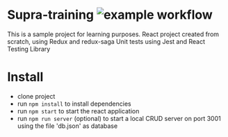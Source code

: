 # Supra-training ![example workflow](https://github.com/speedy4all/Supra-training/actions/workflows/node.js.yml/badge.svg)

This is a sample project for learning purposes.
React project created from scratch, using Redux and redux-saga
Unit tests using Jest and React Testing Library

# Install
 - clone project
 - run `npm install` to install dependencies
 - run `npm start` to start the react application
 - run `npm run server` (optional) to start a local CRUD server on port 3001 using the file 'db.json' as database
